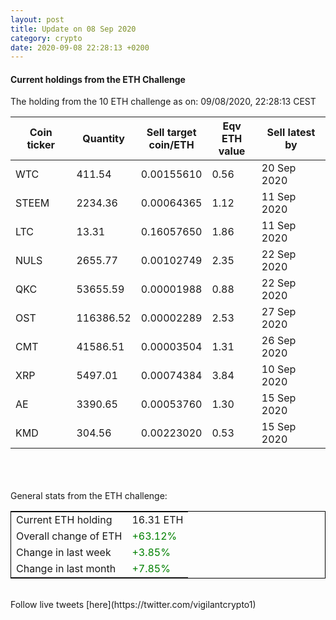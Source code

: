 ```yaml
---
layout: post
title: Update on 08 Sep 2020
category: crypto
date: 2020-09-08 22:28:13 +0200
---
```

<!-- Global site tag (gtag.js) - Google Analytics -->
<script async src="https://www.googletagmanager.com/gtag/js?id=UA-103831149-5"></script>
<script>
  window.dataLayer = window.dataLayer || [];
  function gtag(){dataLayer.push(arguments);}
  gtag('js', new Date());

  gtag('config', 'UA-103831149-5');
</script>


#### Current holdings from the ETH Challenge

The holding from the 10 ETH challenge as on: 09/08/2020, 22:28:13 CEST

|Coin ticker|Quantity|Sell target<br>coin/ETH|Eqv ETH<br>value|Sell latest by|
|-----------|--------|-----------|-----------|--------------|
WTC|411.54|  0.00155610|0.56|20 Sep 2020|
STEEM|2234.36|  0.00064365|1.12|11 Sep 2020|
LTC|13.31|  0.16057650|1.86|11 Sep 2020|
NULS|2655.77|  0.00102749|2.35|22 Sep 2020|
QKC|53655.59|  0.00001988|0.88|22 Sep 2020|
OST|116386.52|  0.00002289|2.53|27 Sep 2020|
CMT|41586.51|  0.00003504|1.31|26 Sep 2020|
XRP|5497.01|  0.00074384|3.84|10 Sep 2020|
AE|3390.65|  0.00053760|1.30|15 Sep 2020|
KMD|304.56|  0.00223020|0.53|15 Sep 2020|

<br>
<br>
<br>
General stats from the ETH challenge:

<table style="border:1px solid black;margin-left:auto;margin-right:auto;">
	<tbody>
	<tr>
		<td>Current ETH holding</td>
		<td>     16.31 ETH</td>
	</tr>
	<tr>
		<td>Overall change of ETH</td>
		<td><font color="green">+63.12%</font></td>
	</tr>
	<tr>
		<td>Change in last week</td>
		<td><font color="green">+3.85%</font></td>
	</tr>
	<tr>
		<td>Change in last month</td>
		<td><font color="green">+7.85%</font></td>
	</tr>
	</tbody>
</table>

<br>
Follow live tweets [here](https://twitter.com/vigilantcrypto1)
<br>
<br>